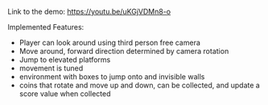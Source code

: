 Link to the demo: https://youtu.be/uKGjVDMn8-o

Implemented Features:
- Player can look around using third person free camera
- Move around, forward direction determined by camera rotation
- Jump to elevated platforms
- movement is tuned
- environment with boxes to jump onto and invisible walls
- coins that rotate and move up and down, can be collected, and update a score value when collected
